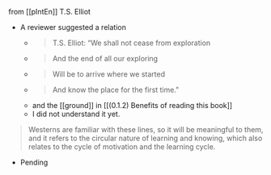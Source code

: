 
from [[pIntEn]]
T.S. Elliot
- A reviewer suggested a relation
    - > T.S. Elliot: “We shall not cease from exploration
    - >  And the end of all our exploring
    - >  Will be to arrive where we started
    - >  And know the place for the first time."
    - and the [[ground]] in [[(0.1.2) Benefits of reading this book]]
    - I did not understand it yet.
> Westerns are familiar with these lines, so it will be meaningful to them, and it refers to the circular nature of learning and knowing, which also relates to the cycle of motivation and the learning cycle.

- Pending
